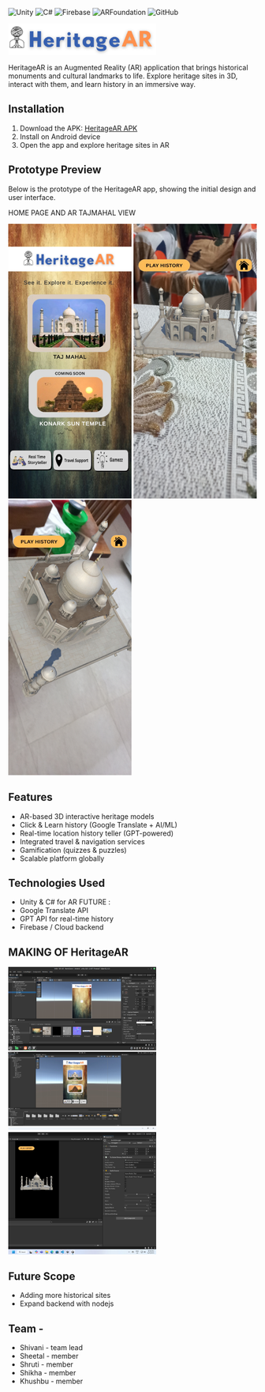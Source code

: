 ![Unity](https://img.shields.io/badge/Unity-2022.3+-black?logo=unity)
![C#](https://img.shields.io/badge/C%23-239120?logo=c-sharp&logoColor=white)
![Firebase](https://img.shields.io/badge/Firebase-FFCA28?logo=firebase&logoColor=black)
![ARFoundation](https://img.shields.io/badge/AR%20Foundation-0082FC?logo=unity&logoColor=white)
![GitHub](https://img.shields.io/badge/GitHub-100000?logo=github&logoColor=white)

<img src="README_pictures/HeritageAR-(2).png" alt="HeritageAR" width="300">

HeritageAR is an Augmented Reality (AR) application that brings historical monuments and cultural landmarks to life. Explore heritage sites in 3D, interact with them, and learn history in an immersive way.

## Installation
1. Download the APK: [HeritageAR APK](https://github.com/Shivani-sgh/heritageAR-SIH/releases/download/v1.0/heritageAR.apk)
2. Install on Android device
3. Open the app and explore heritage sites in AR

## Prototype Preview
Below is the prototype of the HeritageAR app, showing the initial design and user interface.

HOME PAGE AND AR TAJMAHAL VIEW
<p float="left">
  <img src="README_pictures/home.jpg" width="250" />
  <img src="README_pictures/AR-1.jpg" width="250" />
  <img src="README_pictures/AR-2.jpg" width="250" />
</p>

## Features
- AR-based 3D interactive heritage models
- Click & Learn history (Google Translate + AI/ML)
- Real-time location history teller (GPT-powered)
- Integrated travel & navigation services
- Gamification (quizzes & puzzles)
- Scalable platform globally

## Technologies Used
- Unity & C# for AR
FUTURE :
- Google Translate API
- GPT API for real-time history
- Firebase / Cloud backend

## MAKING OF HeritageAR
<p float="left">
  <img src="README_pictures/Making-1.png" alt="making1" width="300">
  <img src="README_pictures/Making-2.jpeg" alt="making1" width="300">
  <img src="README_pictures/Making-3.jpeg" alt="making1" width="300">
</p>

## Future Scope
- Adding more historical sites  
- Expand backend with nodejs 

## Team -
- Shivani - team lead
- Sheetal - member
- Shruti - member
- Shikha - member
- Khushbu - member